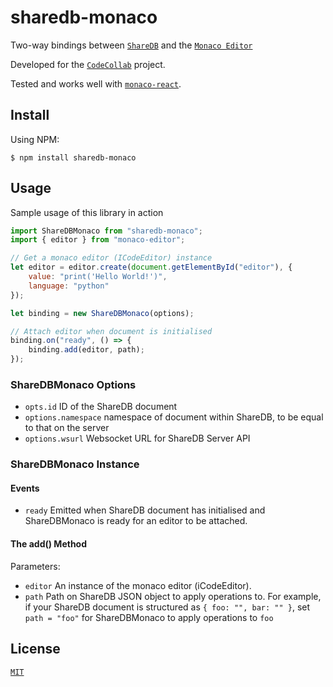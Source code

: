 # sharedb-monaco

Two-way bindings between [`ShareDB`](https://github.com/share/sharedb) and the [`Monaco Editor`](https://github.com/microsoft/monaco-editor)

Developed for the [`CodeCollab`](https://codecollab.io) project.

Tested and works well with [`monaco-react`](https://github.com/suren-atoyan/monaco-react).

## Install
Using NPM:
```
$ npm install sharedb-monaco
```

## Usage

Sample usage of this library in action
```Javascript
import ShareDBMonaco from "sharedb-monaco";
import { editor } from "monaco-editor";

// Get a monaco editor (ICodeEditor) instance
let editor = editor.create(document.getElementById("editor"), {
    value: "print('Hello World!')",
    language: "python"
});

let binding = new ShareDBMonaco(options);

// Attach editor when document is initialised
binding.on("ready", () => {
    binding.add(editor, path);
});

```

### ShareDBMonaco Options
  * `opts.id` ID of the ShareDB document
  * `options.namespace` namespace of document within ShareDB, to be equal to that on the server
  * `options.wsurl` Websocket URL for ShareDB Server API

### ShareDBMonaco Instance
#### Events
  * `ready` Emitted when ShareDB document has initialised and ShareDBMonaco is ready for an editor to be attached.

#### The add() Method
Parameters:
  * `editor` An instance of the monaco editor (iCodeEditor).
  * `path` Path on ShareDB JSON object to apply operations to. For example, if your ShareDB document is structured as ```{ foo: "", bar: "" }```, set ```path = "foo"``` for ShareDBMonaco to apply operations to ```foo```

## License
[`MIT`](https://github.com/codecollab-io/sharedb-monaco/blob/master/LICENSE)